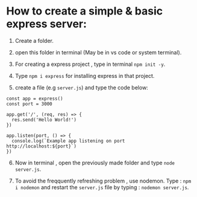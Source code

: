 # How to create a simple & basic express server: 
1. Create a folder.

2. open this folder in terminal (May be in vs code or system terminal).

3. For creating a express project , type in terminal 
`npm init -y`.

4. Type `npm i express` for installing express in that project.

5. create a file (e.g `server.js`) and type the code below:

```const express = require('express')
const app = express()
const port = 3000

app.get('/', (req, res) => {
  res.send('Hello World!')
})

app.listen(port, () => {
  console.log(`Example app listening on port http://localhost:${port}`)
})
```
6. Now in terminal , open the previously made folder and type `node server.js`.

7. To avoid the freqquently refreshing problem , use nodemon. Type :
`npm i nodemon` and restart the `server.js` file by typing : `nodemon server.js`.